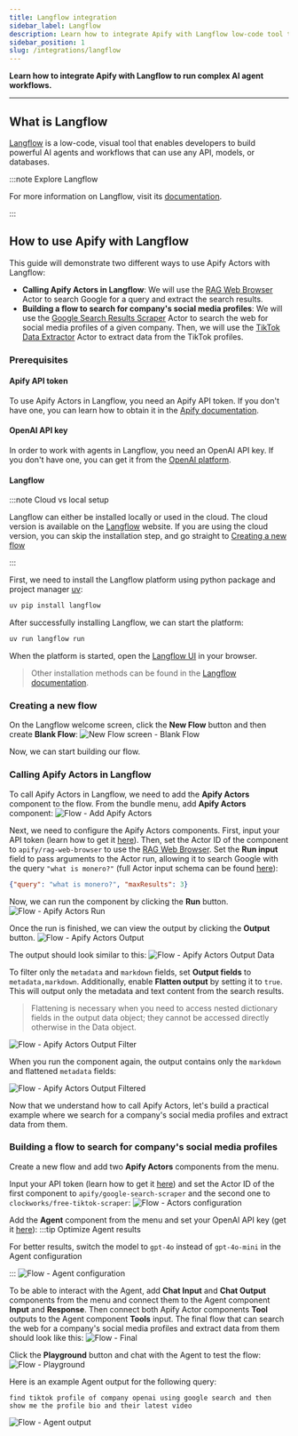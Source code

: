 ```yaml
---
title: Langflow integration
sidebar_label: Langflow
description: Learn how to integrate Apify with Langflow low-code tool to build powerful AI agents and workflows that can use any API, model, or database.
sidebar_position: 1
slug: /integrations/langflow
---
```


**Learn how to integrate Apify with Langflow to run complex AI agent workflows.**

---

## What is Langflow

[Langflow](https://langflow.org/) is a low-code, visual tool that enables developers to build powerful AI agents and workflows that can use any API, models, or databases.

:::note Explore Langflow

For more information on Langflow, visit its [documentation](https://docs.langflow.org/).

:::

## How to use Apify with Langflow

This guide will demonstrate two different ways to use Apify Actors with Langflow:

- **Calling Apify Actors in Langflow**: We will use the [RAG Web Browser](https://apify.com/apify/rag-web-browser) Actor to search Google for a query and extract the search results.
- **Building a flow to search for company's social media profiles**: We will use the [Google Search Results Scraper](https://apify.com/apify/google-search-scraper) Actor to search the web for social media profiles of a given company. Then, we will use the [TikTok Data Extractor](https://apify.com/clockworks/free-tiktok-scraper) Actor to extract data from the TikTok profiles.

### Prerequisites

#### Apify API token

To use Apify Actors in Langflow, you need an Apify API token. If you don't have one, you can learn how to obtain it in the [Apify documentation](https://docs.apify.com/platform/integrations/api).

#### OpenAI API key

In order to work with agents in Langflow, you need an OpenAI API key. If you don't have one, you can get it from the [OpenAI platform](https://platform.openai.com/account/api-keys).

#### Langflow

:::note Cloud vs local setup

Langflow can either be installed locally or used in the cloud. The cloud version is available on the [Langflow](http://langflow.org/) website. If you are using the cloud version, you can skip the installation step, and go straight to [Creating a new flow](#creating-a-new-flow)

:::

First, we need to install the Langflow platform using python package and project manager [uv](https://docs.astral.sh/uv/):

```bash
uv pip install langflow
```

After successfully installing Langflow, we can start the platform:

```bash
uv run langflow run
```

When the platform is started, open the [Langflow UI](http://127.0.0.1:7860) in your browser.

> Other installation methods can be found in the [Langflow documentation](https://docs.langflow.org/get-started-installation).

### Creating a new flow

On the Langflow welcome screen, click the **New Flow** button and then create **Blank Flow**:
![New Flow screen - Blank Flow](../images/langflow/new_blank_flow.png)

Now, we can start building our flow.

### Calling Apify Actors in Langflow

To call Apify Actors in Langflow, we need to add the **Apify Actors** component to the flow.
From the bundle menu, add **Apify Actors** component:
![Flow - Add Apify Actors](../images/langflow/bundles_apify.png)

Next, we need to configure the Apify Actors components. First, input your API token (learn how to get it [here](https://docs.apify.com/platform/integrations/api)). Then, set the Actor ID of the component to `apify/rag-web-browser` to use the [RAG Web Browser](https://apify.com/apify/rag-web-browser). Set the **Run input** field to pass arguments to the Actor run, allowing it to search Google with the query `"what is monero?"` (full Actor input schema can be found [here](https://apify.com/apify/rag-web-browser/input-schema)):

```json
{"query": "what is monero?", "maxResults": 3}
```

Now, we can run the component by clicking the **Run** button.
![Flow - Apify Actors Run](../images/langflow/apify_actors_run.png)

Once the run is finished, we can view the output by clicking the **Output** button.
![Flow - Apify Actors Output](../images/langflow/apify_actors_output.png)

The output should look similar to this:
![Flow - Apify Actors Output Data](../images/langflow/apify_actors_output_data.png)

To filter only the `metadata` and `markdown` fields, set **Output fields** to `metadata,markdown`. Additionally, enable **Flatten output** by setting it to `true`. This will output only the metadata and text content from the search results.
> Flattening is necessary when you need to access nested dictionary fields in the output data object; they cannot be accessed directly otherwise in the Data object.

![Flow - Apify Actors Output Filter](../images/langflow/apify_actors_output_filter.png)

When you run the component again, the output contains only the `markdown` and flattened `metadata` fields:

![Flow - Apify Actors Output Filtered](../images/langflow/apify_actors_output_data_filtered.png)

Now that we understand how to call Apify Actors, let's build a practical example where we search for a company's social media profiles and extract data from them.

### Building a flow to search for company's social media profiles

Create a new flow and add two **Apify Actors** components from the menu.

Input your API token (learn how to get it [here](https://docs.apify.com/platform/integrations/api)) and set the Actor ID of the first component to `apify/google-search-scraper` and the second one to `clockworks/free-tiktok-scraper`:
![Flow - Actors configuration](../images/langflow/apify_actors_configuration.png)

Add the **Agent** component from the menu and set your OpenAI API key (get it [here](https://platform.openai.com/account/api-keys)):
:::tip Optimize Agent results

For better results, switch the model to `gpt-4o` instead of `gpt-4o-mini` in the Agent configuration

:::
![Flow - Agent configuration](../images/langflow/agent_configuration.png)

To be able to interact with the Agent, add **Chat Input** and **Chat Output** components from the menu and connect them to the Agent component **Input** and **Response**.
Then connect both Apify Actor components **Tool** outputs to the Agent component **Tools** input. The final flow that can search the web for a company's social media profiles and extract data from them should look like this:
![Flow - Final](../images/langflow/flow.png)

Click the **Playground** button and chat with the Agent to test the flow:
![Flow - Playground](../images/langflow/playground.png)

Here is an example Agent output for the following query:

```text
find tiktok profile of company openai using google search and then show me the profile bio and their latest video
```

![Flow - Agent output](../images/langflow/agent_output.png)
